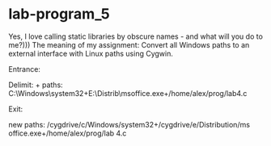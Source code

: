 # lab-program_5

Yes, I love calling static libraries by obscure names - and what will you do to me?)))
The meaning of my assignment:
Convert all Windows paths to an external interface with Linux paths using Cygwin.

Entrance:

Delimit: +
paths: C:\Windows\system32+E:\Distrib\msoffice.exe+/home/alex/prog/lab4.c

Exit:

new paths: /cygdrive/c/Windows/system32+/cygdrive/e/Distribution/ms office.exe+/home/alex/prog/lab 4.c